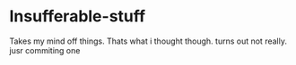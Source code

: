 # Insufferable-stuff
Takes my mind off things.
Thats what i thought though.
turns out not really.
jusr commiting one
